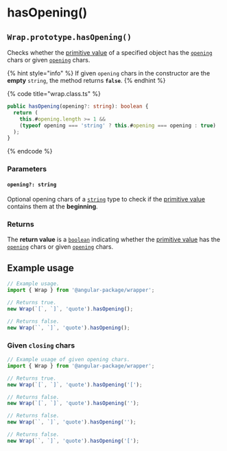 # hasOpening()

## `Wrap.prototype.hasOpening()`

Checks whether the [primitive value](valueof.md) of a specified object has the [`opening`](../../accessors/instance/opening.md) chars or given [`opening`](hasopening.md#opening-string) chars.

{% hint style="info" %}
If given `opening` chars in the constructor are the **empty** `string`, the method returns **`false`**.
{% endhint %}

{% code title="wrap.class.ts" %}
```typescript
public hasOpening(opening?: string): boolean {
  return (
    this.#opening.length >= 1 &&
    (typeof opening === 'string' ? this.#opening === opening : true)
  );
}
```
{% endcode %}

### Parameters

#### `opening?: string`

Optional opening chars of a [`string`](https://developer.mozilla.org/en-US/docs/Web/JavaScript/Reference/Global\_Objects/String) type to check if the [primitive value](valueof.md) contains them at the **beginning**.

### Returns

The **return value** is a [`boolean`](https://developer.mozilla.org/en-US/docs/Web/JavaScript/Reference/Global\_Objects/Boolean) indicating whether the [primitive value](valueof.md) has the [`opening`](../../accessors/instance/opening.md) chars or given [`opening`](hasopening.md#opening-string) chars.

## Example usage

```typescript
// Example usage.
import { Wrap } from '@angular-package/wrapper';

// Returns true.
new Wrap(`[`, `]`, 'quote').hasOpening();

// Returns false.
new Wrap(``, `]`, 'quote').hasOpening();
```

### Given `closing` chars

```typescript
// Example usage of given opening chars.
import { Wrap } from '@angular-package/wrapper';

// Returns true.
new Wrap(`[`, `]`, 'quote').hasOpening('[');

// Returns false.
new Wrap(`[`, `]`, 'quote').hasOpening('');

// Returns false.
new Wrap(``, `]`, 'quote').hasOpening('');

// Returns false.
new Wrap(``, `]`, 'quote').hasOpening('[');
```
